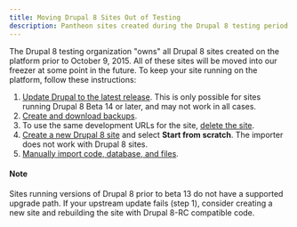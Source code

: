 ```yaml
---
title: Moving Drupal 8 Sites Out of Testing
description: Pantheon sites created during the Drupal 8 testing period will be deleted at some point in the future. Follow these instructions to keep your site on the platform.
---
```

The Drupal 8 testing organization "owns" all Drupal 8 sites created on the platform prior to October 9, 2015. All of these sites will be moved into our freezer at some point in the future. To keep your site running on the platform, follow these instructions:

1. [Update Drupal to the latest release](/docs/articles/sites/code/applying-upstream-updates). This is only possible for sites running Drupal 8 Beta 14 or later, and may not work in all cases.
2. [Create and download backups](/docs/articles/sites/backups).
3. To use the same development URLs for the site, [delete the site](/docs/articles/sites/deleting-a-site/).
4. [Create a new Drupal 8 site](https://dashboard.pantheon.io/sites/create) and select **Start from scratch**. The importer does not work with Drupal 8 sites.
5. [Manually import code, database, and files](/docs/articles/sites/migrate/manual-site-import).

<div class="alert alert-info" role="alert">
<h4>Note</h4>
Sites running versions of Drupal 8 prior to beta 13 do not have a supported upgrade path. If your upstream update fails (step 1), consider creating a new site and rebuilding the site with Drupal 8-RC compatible code.
</div>
